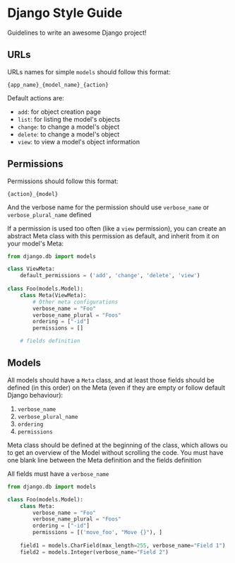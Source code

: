# Django Style Guide
Guidelines to write an awesome Django project!

## URLs

URLs names for simple `models` should follow this format:

`{app_name}_{model_name}_{action}`

Default actions are: 
 * `add`: for object creation page
 * `list`: for listing the model's objects
 * `change`: to change a model's object
 * `delete`: to change a model's object
 * `view`: to view a model's object information

## Permissions

Permissions should follow this format:

`{action}_{model}`

And the verbose name for the permission should use `verbose_name` or `verbose_plural_name` defined

If a permission is used too often (like a `view` permission),
you can create an abstract Meta class with this permission as 
default, and inherit from it on your model's Meta:

```python
from django.db import models

class ViewMeta:
    default_permissions = ('add', 'change', 'delete', 'view')
    
class Foo(models.Model):
    class Meta(ViewMeta):
        # Other meta configurations
        verbose_name = "Foo"
        verbose_name_plural = "Foos"
        ordering = ["-id"]
        permissions = []

    # fields definition
```


## Models

All models should have a `Meta` class, and at least 
those fields should be defined (in this order) on the Meta 
(even if they are empty or follow default Django behaviour):
  1. `verbose_name`
  2. `verbose_plural_name`
  3. `ordering`
  4. `permissions`

Meta class should be defined at the beginning of the class, which allows
ou to get an overview of the Model without scrolling the code. You
must have one blank line between the Meta definition and the fields
definition

All fields must have a `verbose_name`


```python
from django.db import models

class Foo(models.Model):
    class Meta:
        verbose_name = "Foo"
        verbose_name_plural = "Foos"
        ordering = ["-id"]
        permissions = [('move_foo', "Move {}"), ]
    
    field1 = models.CharField(max_length=255, verbose_name="Field 1")
    field2 = models.Integer(verbose_name="Field 2")
```
